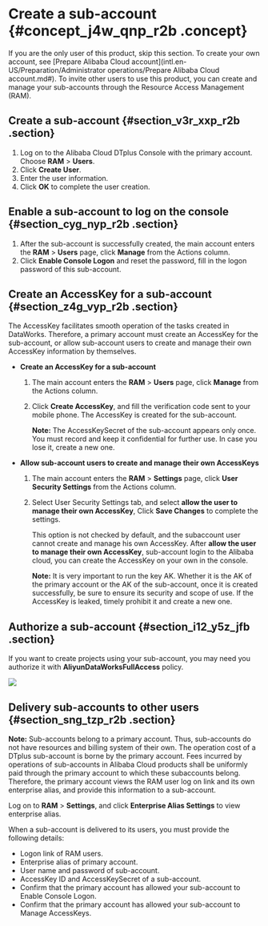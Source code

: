 # Create a sub-account {#concept_j4w_qnp_r2b .concept}

If you are the only user of this product, skip this section. To create your own account, see [Prepare Alibaba Cloud account](intl.en-US/Preparation/Administrator operations/Prepare Alibaba Cloud account.md#). To invite other users to use this product, you can create and manage your sub-accounts through the Resource Access Management \(RAM\).

## Create a sub-account {#section_v3r_xxp_r2b .section}

1.  Log on to the Alibaba Cloud DTplus Console with the primary account. Choose **RAM** \> **Users**.
2.  Click **Create User**.
3.  Enter the user information.
4.  Click **OK** to complete the user creation.

## Enable a sub-account to log on the console {#section_cyg_nyp_r2b .section}

1.  After the sub-account is successfully created, the main account enters the **RAM** \> **Users** page, click **Manage** from the Actions column.
2.  Click **Enable Console Logon** and reset the password, fill in the logon password of this sub-account.

## Create an AccessKey for a sub-account {#section_z4g_vyp_r2b .section}

The AccessKey facilitates smooth operation of the tasks created in DataWorks. Therefore, a primary account must create an AccessKey for the sub-account, or allow sub-account users to create and manage their own AccessKey information by themselves.

-   **Create an AccessKey for a sub-account**
    1.  The main account enters the **RAM** \> **Users** page, click **Manage** from the Actions column.
    2.  Click **Create AccessKey**, and fill the verification code sent to your mobile phone. The AccessKey is created for the sub-account.

        **Note:** The AccessKeySecret of the sub-account appears only once. You must record and keep it confidential for further use. In case you lose it, create a new one.

-   **Allow sub-account users to create and manage their own AccessKeys**
    1.  The main account enters the **RAM** \> **Settings** page, click **User Security Settings** from the Actions column.
    2.  Select User Security Settings tab, and select **allow the user to manage their own AccessKey**, Click **Save Changes** to complete the settings.

        This option is not checked by default, and the subaccount user cannot create and manage his own AccessKey. After **allow the user to manage their own AccessKey**, sub-account login to the Alibaba cloud, you can create the AccessKey on your own in the console.

        **Note:** It is very important to run the key AK. Whether it is the AK of the primary account or the AK of the sub-account, once it is created successfully, be sure to ensure its security and scope of use. If the AccessKey is leaked, timely prohibit it and create a new one.


## Authorize a sub-account {#section_i12_y5z_jfb .section}

If you want to create projects using your sub-account, you may need you authorize it with **AliyunDataWorksFullAccess** policy.

![](http://static-aliyun-doc.oss-cn-hangzhou.aliyuncs.com/assets/img/16176/153896543913331_en-US.png)

## Delivery sub-accounts to other users {#section_sng_tzp_r2b .section}

**Note:** Sub-accounts belong to a primary account. Thus, sub-accounts do not have resources and billing system of their own. The operation cost of a DTplus sub-account is borne by the primary account. Fees incurred by operations of sub-accounts in Alibaba Cloud products shall be uniformly paid through the primary account to which these subaccounts belong. Therefore, the primary account views the RAM user log on link and its own enterprise alias, and provide this information to a sub-account.

Log on to **RAM** \> **Settings**, and click **Enterprise Alias Settings** to view enterprise alias.

When a sub-account is delivered to its users, you must provide the following details:

-   Logon link of RAM users.
-   Enterprise alias of primary account.
-   User name and password of sub-account.
-   AccessKey ID and AccessKeySecret of a sub-account.
-   Confirm that the primary account has allowed your sub-account to Enable Console Logon.
-   Confirm that the primary account has allowed your sub-account to Manage AccessKeys.

